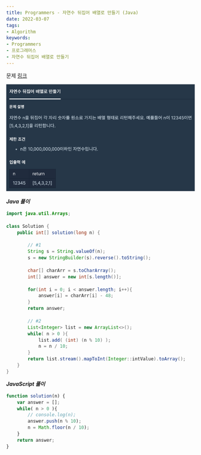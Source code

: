 ```yaml
---
title: Programmers - 자연수 뒤집어 배열로 만들기 (Java)
date: 2022-03-07
tags:
- Algorithm
keywords:
- Programmers
- 프로그래머스
- 자연수 뒤집어 배열로 만들기
---
```


문제 [링크](https://school.programmers.co.kr/learn/courses/30/lessons/12932)

![](screenshot.png)

_**Java 풀이**_
```java
import java.util.Arrays;

class Solution {
    public int[] solution(long n) {
    
        // #1
        String s = String.valueOf(n);
        s = new StringBuilder(s).reverse().toString();
        
        char[] charArr = s.toCharArray();
        int[] answer = new int[s.length()];
        
        for(int i = 0; i < answer.length; i++){
            answer[i] = charArr[i] - 48;
        }
        return answer;
        
        // #2
        List<Integer> list = new ArrayList<>();        
        while( n > 0 ){
            list.add( (int) (n % 10) );
            n = n / 10;
        }        
        return list.stream().mapToInt(Integer::intValue).toArray();
    }
}
```
_**JavaScript 풀이**_
```javascript
function solution(n) {
    var answer = [];    
    while( n > 0 ){
        // console.log(n);
        answer.push(n % 10);
        n = Math.floor(n / 10);
    }    
    return answer;
}
```
